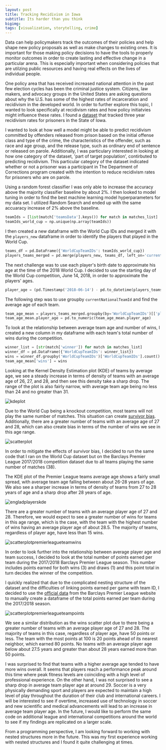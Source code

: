 ```yaml
---
layout: post
title: Tracking Recidivism in Iowa
subtitle: Its harder than you think 
bigimg:
tags: [visualization, storytelling, crime]
---
```


Data can help policymakers track the outcomes of their policies and help shape new policy proposals as well as make changes to existing ones. It is important for those making policy decisions to have the tools to properly monitor outcomes in order to create lasting and effective change in a particular arena. This is especially important when considering policies that are utilzing public resources and having real effects on the lives of individual people. 

One policy area that has received increased national attention in the past few election cycles has been the criminal justice system. Citizens, law makers, and advocacy groups in the United States are asking questions about why the U.S. has some of the highest rates of incarceration and recidivism in the developed world. In order to further explore this topic, I wanted to look specifically at recidivism rates and how policy initiatvies might influence these rates. I found a [dataset](https://www.kaggle.com/slonnadube/recidivism-for-offenders-released-from-prison) that tracked three year recidivism rates for prisoners in the State of Iowa.

I wanted to look at how well a model might be able to predict recidivism committed by offenders released from prison based on the initial offense class and type of the crime, the characteristics of the offender, such as race and age group, and the release type, such as ordinary end of sentence or released on parole. Additionally, I was particulary interested in looking at how one category of the dataset, 'part of target population', contirbuted to predicting recidivism. This particular category of the dataset indicated whether or not a prisoner was a participant in The Department of Corrections program created with the intention to reduce recidivism rates for prisoners who are on parole. 

Using a random forest classifier I was only able to increase the accuracy above the majority classifier baseline by about 2%. I then looked to model tuning in order to find the best machine learning model hyperparameters for my data set. I utilized Random Search and ended up with the same accuaracy increase of 2% above the baseline. 

```python
teamIds = [list(match['teamsData'].keys()) for match in matches_list]
teamIds_world_cup = np.unique(np.array(teamIds))
```

I then created a new dataframe with the World Cup IDs and merged it with the `players_new` dataframe in order to identify the players that played in the World Cup.

```python
teams_df = pd.DataFrame({'WorldCupTeamIDs': teamIds_world_cup})
players_teams_merged = pd.merge(players_new, teams_df, left_on='currentNationalTeamIdStr', right_on= 'WorldCupTeamIDs', how='inner')
```

The next challenge was to use each player's birth date to approximate his age at the time of the 2018 World Cup. I decided to use the starting day of the World Cup competition, June 14, 2018, in order to approximate the players' ages.

```python
player_age = (pd.Timestamp('2018-06-14') - pd.to_datetime(players_teams_merged['birthDate'])) / np.timedelta64(1, 'Y')
```

The following step was to use groupby `currentNationalTeamId` and find the average age of each team.

```python
team_age_mean = players_teams_merged.groupby(by='WorldCupTeamIDs')[['player_age']].mean()
team_age_mean.player_age = pd.to_numeric(team_age_mean.player_age)
```

To look at the relationship between average team age and number of wins, I created a new column in my dataframe with each team's total number of wins during the competition.

```python
winner_list = [str(match['winner']) for match in matches_list]
winner_df = pd.DataFrame({'WorldCupTeamIDs': winner_list})
wins = winner_df.groupby('WorldCupTeamIDs')['WorldCupTeamIDs'].count()
team_age_mean['wins'] = wins
```

Looking at the Kernel Density Estimation plot (KDE) of teams by average age, we see a steady increase in terms of density of teams with an average age of 26, 27, and 28, and then see this density take a sharp drop. The range of the plot is also fairly narrow, with average team age being no less than 24 and no greater than 31. 

![kdeplot](/img/avgworldcupplayerage.PNG)

Due to the World Cup being a knockout competition, most teams will not play the same number of matches. This situation can create [survivor bias](https://en.wikipedia.org/wiki/Survivorship_bias). Additionally, there are a greater number of teams with an average age of 27 and 28, which can also create bias in terms of the number of wins we see in this age range. 

![scatterplot](/img/avgageworldcupscatter.PNG)

In order to mitigate the effects of survivor bias, I decided to run the same code that I ran on the World Cup dataset but on the Barclays Premier League 2017/2018 competition dataset due to all teams playing the same number of matches (38). 

The KDE plot of the Premier League teams average age shows a fairly small spread, with average team age falling between about 26-28 years of age. We also see a sharper increase in terms of density of teams from 27 to 28 years of age and a sharp drop after 28 years of age. 

![engladplayerskde](/img/avgplayeragekdeengland.PNG)

There are a greater number of teams with an average player age of 27 and 28. Therefore, we would expect to see a greater number of wins for teams in this age range, which is the case, with the team with the highest number of wins having an average player age of about 28.5. The majority of teams, regardless of player age, have less than 15 wins. 

![scatterplotpremierleagueteamwins](/img/avgageenglandpointsscatter.PNG)

In order to look further into the relationship between average player age and team success, I decided to look at the total number of points earned per team during the 2017/2018 Barclays Premier League season. This number includes points earned for both wins (3) and draws (1) and this point total in turn decides the winner of the competition. 

I quickly realized that due to the complicated nesting structure of the dataset and the difficulties of linking points earned per game with team ID, I decided to use the [official data](https://www.premierleague.com/tables?co=1&se=79&ha=-1) from the Barclays Premier League website to manually create a dataframe of the total points earned per team during the 2017/2018 season. 

![scatterplotpremierleagueteampoints](/img/avgagetotalpointsengland.PNG)

We see a similar distribution as the wins scatter plot due to there being a greater number of teams with an average player age of 27 and 28. The majority of teams in this case, regardless of player age, have 50 points or less. The team with the most points at 100 is 20 points ahead of its nearest neighbor, which earned 80 points. No teams with an average player age below about 27.5 years and greater than about 28 years earned more than 50 points. 

I was surprised to find that teams with a higher average age tended to have more wins overall. It seems that players reach a performance peak around this time where peak fitness levels are coinciding with a high level of professional experience. On the other hand, I was not surprised to see a sharp drop in average team player age at around 29. Soccer is a very physically demanding sport and players are expected to maintain a high level of play throughout the duration of their club and international careers. I will be interested to see if overtime, increased use of technology in soccer and new scientific and medical advancements will lead to an increase in average team player age. In the future, I would like to perform the same code on additional league and international competitions around the world to see if my findings are replicated on a larger scale. 

From a programming perspective, I am looking forward to working with nested structures more in the future. This was my first experience working with nested structures and I found it quite challenging at times. 
